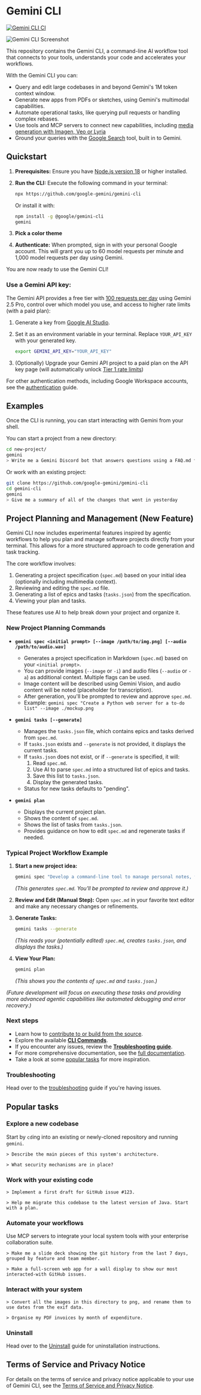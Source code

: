# Gemini CLI

[![Gemini CLI CI](https://github.com/google-gemini/gemini-cli/actions/workflows/ci.yml/badge.svg)](https://github.com/google-gemini/gemini-cli/actions/workflows/ci.yml)

![Gemini CLI Screenshot](./docs/assets/gemini-screenshot.png)

This repository contains the Gemini CLI, a command-line AI workflow tool that connects to your
tools, understands your code and accelerates your workflows.

With the Gemini CLI you can:

- Query and edit large codebases in and beyond Gemini's 1M token context window.
- Generate new apps from PDFs or sketches, using Gemini's multimodal capabilities.
- Automate operational tasks, like querying pull requests or handling complex rebases.
- Use tools and MCP servers to connect new capabilities, including [media generation with Imagen,
  Veo or Lyria](https://github.com/GoogleCloudPlatform/vertex-ai-creative-studio/tree/main/experiments/mcp-genmedia)
- Ground your queries with the [Google Search](https://ai.google.dev/gemini-api/docs/grounding)
  tool, built in to Gemini.

## Quickstart

1. **Prerequisites:** Ensure you have [Node.js version 18](https://nodejs.org/en/download) or higher installed.
2. **Run the CLI:** Execute the following command in your terminal:

   ```bash
   npx https://github.com/google-gemini/gemini-cli
   ```

   Or install it with:

   ```bash
   npm install -g @google/gemini-cli
   gemini
   ```

3. **Pick a color theme**
4. **Authenticate:** When prompted, sign in with your personal Google account. This will grant you up to 60 model requests per minute and 1,000 model requests per day using Gemini.

You are now ready to use the Gemini CLI!

### Use a Gemini API key:

The Gemini API provides a free tier with [100 requests per day](https://ai.google.dev/gemini-api/docs/rate-limits#free-tier) using Gemini 2.5 Pro, control over which model you use, and access to higher rate limits (with a paid plan):

1. Generate a key from [Google AI Studio](https://aistudio.google.com/apikey).
2. Set it as an environment variable in your terminal. Replace `YOUR_API_KEY` with your generated key.

   ```bash
   export GEMINI_API_KEY="YOUR_API_KEY"
   ```

3. (Optionally) Upgrade your Gemini API project to a paid plan on the API key page (will automatically unlock [Tier 1 rate limits](https://ai.google.dev/gemini-api/docs/rate-limits#tier-1))

For other authentication methods, including Google Workspace accounts, see the [authentication](./docs/cli/authentication.md) guide.

## Examples

Once the CLI is running, you can start interacting with Gemini from your shell.

You can start a project from a new directory:

```sh
cd new-project/
gemini
> Write me a Gemini Discord bot that answers questions using a FAQ.md file I will provide
```

Or work with an existing project:

```sh
git clone https://github.com/google-gemini/gemini-cli
cd gemini-cli
gemini
> Give me a summary of all of the changes that went in yesterday
```

## Project Planning and Management (New Feature)

Gemini CLI now includes experimental features inspired by agentic workflows to help you plan and manage software projects directly from your terminal. This allows for a more structured approach to code generation and task tracking.

The core workflow involves:
1.  Generating a project specification (`spec.md`) based on your initial idea (optionally including multimedia context).
2.  Reviewing and editing the `spec.md` file.
3.  Generating a list of epics and tasks (`tasks.json`) from the specification.
4.  Viewing your plan and tasks.

These features use AI to help break down your project and organize it.

### New Project Planning Commands

*   **`gemini spec <initial prompt> [--image /path/to/img.png] [--audio /path/to/audio.wav]`**
    *   Generates a project specification in Markdown (`spec.md`) based on your `<initial prompt>`.
    *   You can provide images (`--image` or `-i`) and audio files (`--audio` or `-a`) as additional context. Multiple flags can be used.
    *   Image content will be described using Gemini Vision, and audio content will be noted (placeholder for transcription).
    *   After generation, you'll be prompted to review and approve `spec.md`.
    *   Example: `gemini spec "Create a Python web server for a to-do list" --image ./mockup.png`

*   **`gemini tasks [--generate]`**
    *   Manages the `tasks.json` file, which contains epics and tasks derived from `spec.md`.
    *   If `tasks.json` exists and `--generate` is not provided, it displays the current tasks.
    *   If `tasks.json` does not exist, or if `--generate` is specified, it will:
        1.  Read `spec.md`.
        2.  Use AI to parse `spec.md` into a structured list of epics and tasks.
        3.  Save this list to `tasks.json`.
        4.  Display the generated tasks.
    *   Status for new tasks defaults to "pending".

*   **`gemini plan`**
    *   Displays the current project plan.
    *   Shows the content of `spec.md`.
    *   Shows the list of tasks from `tasks.json`.
    *   Provides guidance on how to edit `spec.md` and regenerate tasks if needed.

### Typical Project Workflow Example

1.  **Start a new project idea:**
    ```bash
    gemini spec "Develop a command-line tool to manage personal notes, written in Go. It should support adding, listing, and deleting notes. Notes should be stored in a local JSON file." --image ./notes_cli_mockup.jpg
    ```
    *(This generates `spec.md`. You'll be prompted to review and approve it.)*

2.  **Review and Edit (Manual Step):**
    Open `spec.md` in your favorite text editor and make any necessary changes or refinements.

3.  **Generate Tasks:**
    ```bash
    gemini tasks --generate
    ```
    *(This reads your (potentially edited) `spec.md`, creates `tasks.json`, and displays the tasks.)*

4.  **View Your Plan:**
    ```bash
    gemini plan
    ```
    *(This shows you the contents of `spec.md` and `tasks.json`.)*

*(Future development will focus on executing these tasks and providing more advanced agentic capabilities like automated debugging and error recovery.)*

### Next steps

- Learn how to [contribute to or build from the source](./CONTRIBUTING.md).
- Explore the available **[CLI Commands](./docs/cli/commands.md)**.
- If you encounter any issues, review the **[Troubleshooting guide](./docs/troubleshooting.md)**.
- For more comprehensive documentation, see the [full documentation](./docs/index.md).
- Take a look at some [popular tasks](#popular-tasks) for more inspiration.

### Troubleshooting

Head over to the [troubleshooting](docs/troubleshooting.md) guide if you're
having issues.

## Popular tasks

### Explore a new codebase

Start by `cd`ing into an existing or newly-cloned repository and running `gemini`.

```text
> Describe the main pieces of this system's architecture.
```

```text
> What security mechanisms are in place?
```

### Work with your existing code

```text
> Implement a first draft for GitHub issue #123.
```

```text
> Help me migrate this codebase to the latest version of Java. Start with a plan.
```

### Automate your workflows

Use MCP servers to integrate your local system tools with your enterprise collaboration suite.

```text
> Make me a slide deck showing the git history from the last 7 days, grouped by feature and team member.
```

```text
> Make a full-screen web app for a wall display to show our most interacted-with GitHub issues.
```

### Interact with your system

```text
> Convert all the images in this directory to png, and rename them to use dates from the exif data.
```

```text
> Organise my PDF invoices by month of expenditure.
```

### Uninstall

Head over to the [Uninstall](docs/Uninstall.md) guide for uninstallation instructions.

## Terms of Service and Privacy Notice

For details on the terms of service and privacy notice applicable to your use of Gemini CLI, see the [Terms of Service and Privacy Notice](./docs/tos-privacy.md).
